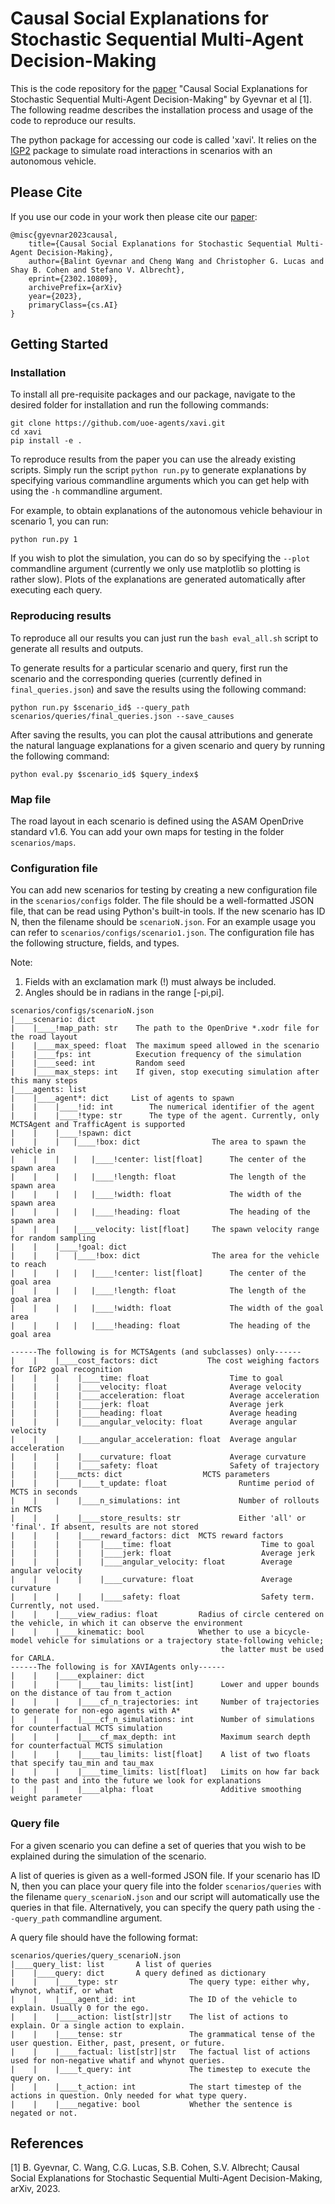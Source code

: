 # Causal Social Explanations for Stochastic Sequential Multi-Agent Decision-Making
This is the code repository for the [paper](https://arxiv.org/abs/2302.10809) "Causal Social Explanations for Stochastic Sequential Multi-Agent Decision-Making" by Gyevnar et al [1].
The following readme describes the installation process and usage of the code to reproduce our results.

The python package for accessing our code is called 'xavi'.
It relies on the [IGP2](https://github.com/uoe-agents/IGP2) package to simulate road interactions in scenarios with an autonomous vehicle.

## Please Cite
If you use our code in your work then please cite our [paper](https://arxiv.org/abs/2302.10809):
```text
@misc{gyevnar2023causal,
    title={Causal Social Explanations for Stochastic Sequential Multi-Agent Decision-Making},
    author={Balint Gyevnar and Cheng Wang and Christopher G. Lucas and Shay B. Cohen and Stefano V. Albrecht},
    eprint={2302.10809},
    archivePrefix={arXiv}
    year={2023},
    primaryClass={cs.AI}
}
```

## Getting Started

### Installation
To install all pre-requisite packages and our package, navigate to the desired folder for installation and run the following commands:
```commandline
git clone https://github.com/uoe-agents/xavi.git
cd xavi
pip install -e .
```

To reproduce results from the paper you can use the already existing scripts.
Simply run the script ```python run.py``` to generate explanations by specifying various commandline arguments which you can get help with using the ```-h``` commandline argument.

For example, to obtain explanations of the autonomous vehicle behaviour in scenario 1, you can run:
```commandline
python run.py 1
```

If you wish to plot the simulation, you can do so by specifying the ```--plot``` commandline argument (currently we only use matplotlib so plotting is rather slow).
Plots of the explanations are generated automatically after executing each query. 

### Reproducing results
To reproduce all our results you can just run the ```bash eval_all.sh``` script to generate all results and outputs. 

To generate results for a particular scenario and query, first run the scenario and the corresponding queries (currently defined in ```final_queries.json```) and save the results using the following command:
```commandline
python run.py $scenario_id$ --query_path scenarios/queries/final_queries.json --save_causes 
```

After saving the results, you can plot the causal attributions and generate the natural language explanations for a given scenario and query by running the following command:
```commandline
python eval.py $scenario_id$ $query_index$
```

### Map file
The road layout in each scenario is defined using the ASAM OpenDrive standard v1.6.
You can add your own maps for testing in the folder ```scenarios/maps```.

### Configuration file
You can add new scenarios for testing by creating a new configuration file in the ```scenarios/configs``` folder. 
The file should be a well-formatted JSON file, that can be read using Python's built-in tools.
If the new scenario has ID N, then the filename should be ```scenarioN.json```.
For an example usage you can refer to ```scenarios/configs/scenario1.json```.
The configuration file has the following structure, fields, and types. 

Note:
1. Fields with an exclamation mark (!) must always be included.
2. Angles should be in radians in the range [-pi,pi].

```text
scenarios/configs/scenarioN.json
|____scenario: dict
|    |____!map_path: str    The path to the OpenDrive *.xodr file for the road layout
|    |____max_speed: float  The maximum speed allowed in the scenario
|    |____fps: int          Execution frequency of the simulation
|    |____seed: int         Random seed
|    |____max_steps: int    If given, stop executing simulation after this many steps
|____agents: list
|    |____agent*: dict     List of agents to spawn
|    |    |____!id: int        The numerical identifier of the agent
|    |    |____!type: str      The type of the agent. Currently, only MCTSAgent and TrafficAgent is supported
|    |    |____!spawn: dict
|    |    |   |____!box: dict                The area to spawn the vehicle in
|    |    |   |   |____!center: list[float]      The center of the spawn area
|    |    |   |   |____!length: float            The length of the spawn area
|    |    |   |   |____!width: float             The width of the spawn area
|    |    |   |   |____!heading: float           The heading of the spawn area
|    |    |   |____velocity: list[float]     The spawn velocity range for random sampling
|    |    |____!goal: dict
|    |    |   |____!box: dict                The area for the vehicle to reach
|    |    |   |   |____!center: list[float]      The center of the goal area
|    |    |   |   |____!length: float            The length of the goal area
|    |    |   |   |____!width: float             The width of the goal area
|    |    |   |   |____!heading: float           The heading of the goal area

------The following is for MCTSAgents (and subclasses) only------
|    |    |____cost_factors: dict           The cost weighing factors for IGP2 goal recognition
|    |    |    |____time: float                  Time to goal
|    |    |    |____velocity: float              Average velocity
|    |    |    |____acceleration: float          Average acceleration
|    |    |    |____jerk: float                  Average jerk
|    |    |    |____heading: float               Average heading
|    |    |    |____angular_velocity: float      Average angular velocity
|    |    |    |____angular_acceleration: float  Average angular acceleration
|    |    |    |____curvature: float             Average curvature
|    |    |    |____safety: float                Safety of trajectory
|    |    |____mcts: dict                  MCTS parameters
|    |    |    |____t_update: float                Runtime period of MCTS in seconds
|    |    |    |____n_simulations: int             Number of rollouts in MCTS
|    |    |    |____store_results: str             Either 'all' or 'final'. If absent, results are not stored
|    |    |    |____reward_factors: dict  MCTS reward factors
|    |    |    |    |____time: float                    Time to goal
|    |    |    |    |____jerk: float                    Average jerk
|    |    |    |    |____angular_velocity: float        Average angular velocity
|    |    |    |    |____curvature: float               Average curvature
|    |    |    |    |____safety: float                  Safety term. Currently, not used.
|    |    |____view_radius: float         Radius of circle centered on the vehicle, in which it can observe the environment
|    |    |____kinematic: bool            Whether to use a bicycle-model vehicle for simulations or a trajectory state-following vehicle;
                                               the latter must be used for CARLA.
------The following is for XAVIAgents only------                                               
|    |    |____explainer: dict
|    |    |    |____tau_limits: list[int]      Lower and upper bounds on the distance of tau from t_action
|    |    |    |____cf_n_trajectories: int     Number of trajectories to generate for non-ego agents with A*
|    |    |    |____cf_n_simulations: int      Number of simulations for counterfactual MCTS simulation
|    |    |    |____cf_max_depth: int          Maximum search depth for counterfactual MCTS simulation   
|    |    |    |____tau_limits: list[float]    A list of two floats that specify tau_min and tau_max
|    |    |    |____time_limits: list[float]   Limits on how far back to the past and into the future we look for explanations
|    |    |    |____alpha: float               Additive smoothing weight parameter                               
```

### Query file
For a given scenario you can define a set of queries that you wish to be explained during the simulation of the scenario.

A list of queries is given as a well-formed JSON file.
If your scenario has ID N, then you can place your query file into the folder ```scenarios/queries``` with the filename ```query_scenarioN.json``` and our script will automatically use the queries in that file.
Alternatively, you can specify the query path using the ```--query_path``` commandline argument. 

A query file should have the following format:
```text
scenarios/queries/query_scenarioN.json
|____query_list: list       A list of queries
|    |____query: dict       A query defined as dictionary
|    |    |____type: str                The query type: either why, whynot, whatif, or what
|    |    |____agent_id: int            The ID of the vehicle to explain. Usually 0 for the ego.
|    |    |____action: list[str]|str    The list of actions to explain. Or a single action to explain.
|    |    |____tense: str               The grammatical tense of the user question. Either, past, present, or future.
|    |    |____factual: list[str]|str   The factual list of actions used for non-negative whatif and whynot queries.
|    |    |____t_query: int             The timestep to execute the query on.
|    |    |____t_action: int            The start timestep of the actions in question. Only needed for what type query.
|    |    |____negative: bool           Whether the sentence is negated or not.
```

## References
[1] B. Gyevnar, C. Wang, C.G. Lucas, S.B. Cohen, S.V. Albrecht; Causal Social Explanations for Stochastic Sequential Multi-Agent Decision-Making, arXiv, 2023.
